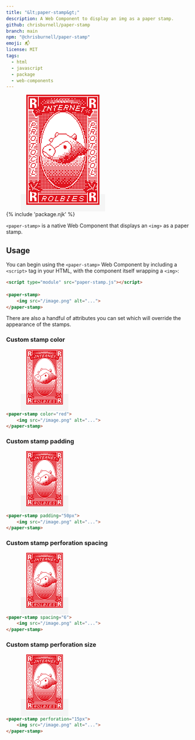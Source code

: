 ```yaml
---
title: "&lt;paper-stamp&gt;"
description: A Web Component to display an img as a paper stamp.
github: chrisburnell/paper-stamp
branch: main
npm: "@chrisburnell/paper-stamp"
emoji: 📬
license: MIT
tags:
  - html
  - javascript
  - package
  - web-components
---
```


<script type="module" src="/js/components/paper-stamp.js"></script>

<figure>
    <paper-stamp>
        <img src="/images/rolbie-stamp.png" alt="Rolbie stamp" loading="lazy" decoding="async" width="200" height="300" style="image-rendering: pixelated;">
    </paper-stamp>
</figure>

{% include 'package.njk' %}

<code>&lt;paper-stamp&gt;</code> is a native Web Component that displays an <code>&lt;img&gt;</code> as a paper stamp.

## Usage

You can begin using the <code>&lt;paper-stamp&gt;</code> Web Component by including a <code>&lt;script&gt;</code> tag in your HTML, with the component itself wrapping a <code>&lt;img&gt;</code>:

```html
<script type="module" src="paper-stamp.js"></script>

<paper-stamp>
	<img src="/image.png" alt="...">
</paper-stamp>
```

There are also a handful of attributes you can set which will override the appearance of the stamps.

### Custom stamp color

<figure>
    <paper-stamp color="cyan">
        <img src="/images/rolbie-stamp.png" alt="Rolbie stamp" loading="lazy" decoding="async" style="image-rendering: pixelated;">
    </paper-stamp>
</figure>

```html
<paper-stamp color="red">
	<img src="/image.png" alt="...">
</paper-stamp>
```

### Custom stamp padding

<figure>
    <paper-stamp padding="50px">
        <img src="/images/rolbie-stamp.png" alt="Rolbie stamp" loading="lazy" decoding="async" style="image-rendering: pixelated;">
    </paper-stamp>
</figure>

```html
<paper-stamp padding="50px">
	<img src="/image.png" alt="...">
</paper-stamp>
```

### Custom stamp perforation spacing

<figure>
    <paper-stamp spacing="6">
        <img src="/images/rolbie-stamp.png" alt="Rolbie stamp" loading="lazy" decoding="async" style="image-rendering: pixelated;">
    </paper-stamp>
</figure>

```html
<paper-stamp spacing="6">
	<img src="/image.png" alt="...">
</paper-stamp>
```

### Custom stamp perforation size

<figure>
    <paper-stamp perforation="15px">
        <img src="/images/rolbie-stamp.png" alt="Rolbie stamp" loading="lazy" decoding="async" style="image-rendering: pixelated;">
    </paper-stamp>
</figure>

```html
<paper-stamp perforation="15px">
	<img src="/image.png" alt="...">
</paper-stamp>
```

<style>
    @layer components {
        paper-stamp:not(:defined) {
            background-color: whitesmoke;
            padding: 15px;
        }
    }
</style>
